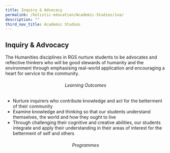 ```yaml
---
title: Inquiry & Advocacy
permalink: /holistic-education/Academic-Studies/ina/
description: ""
third_nav_title: Academic Studies
---
```

## Inquiry & Advocacy

The Humanities disciplines in RGS nurture students to be advocates and reflective thinkers who will be good stewards of humanity and the environment through emphasising real-world application and encouraging a heart for service to the community.

###### <center>Learning Outcomes</center>

*   Nurture inquirers who contribute knowledge and act for the betterment of their community
*   Examine knowledge and thinking so that our students understand themselves, the world and how they ought to live
*   Through challenging their cognitive and creative abilities, our students integrate and apply their understanding in their areas of interest for the betterment of self and others

###### <center>Programmes</center>

